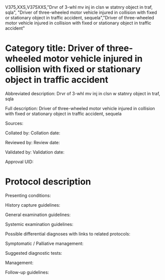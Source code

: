 V375,XXS,V375XXS,"Drvr of 3-whl mv inj in clsn w statnry object in traf, sqla", "Driver of three-wheeled motor vehicle injured in collision with fixed or stationary object in traffic accident, sequela","Driver of three-wheeled motor vehicle injured in collision with fixed or stationary object in traffic accident"
# Category title: Driver of three-wheeled motor vehicle injured in collision with fixed or stationary object in traffic accident

Abbreviated description: Drvr of 3-whl mv inj in clsn w statnry object in traf, sqla

Full description: Driver of three-wheeled motor vehicle injured in collision with fixed or stationary object in traffic accident, sequela

Sources:

Collated by:
Collation date:

Reviewed by:
Review date:

Validated by:
Validation date:

Approval UID:

# Protocol description

Presenting conditions:

History capture guidelines:

General examination guidelines:

Systemic examination guidelines:

Possible differential diagnoses with links to related protocols:

Symptomatic / Palliative management:

Suggested diagnostic tests:

Management:

Follow-up guidelines:
